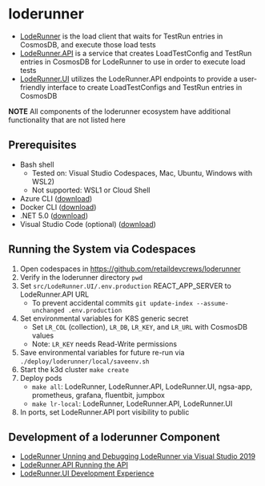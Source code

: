 # loderunner

- [LodeRunner](./LodeRunner/README.md) is the load client that waits for TestRun entries in CosmosDB, and execute those load tests
- [LodeRunner.API](./LodeRunner.API/README.md) is a service that creates LoadTestConfig and TestRun entries in CosmosDB for LodeRunner to use in order to execute load tests
- [LodeRunner.UI](./LodeRunner.UI/README.md) utilizes the LodeRunner.API endpoints to provide a user-friendly interface to create LoadTestConfigs and TestRun entries in CosmosDB

**NOTE** All components of the loderunner ecosystem have additional functionality that are not listed here

## Prerequisites

- Bash shell
  - Tested on: Visual Studio Codespaces, Mac, Ubuntu, Windows with WSL2)
  - Not supported: WSL1 or Cloud Shell
- Azure CLI ([download](https://docs.microsoft.com/en-us/cli/azure/install-azure-cli?view=azure-cli-latest))
- Docker CLI ([download](https://docs.docker.com/install/))
- .NET 5.0 ([download](https://docs.microsoft.com/en-us/dotnet/core/install/))
- Visual Studio Code (optional) ([download](https://code.visualstudio.com/download))

## Running the System via Codespaces

1. Open codespaces in https://github.com/retaildevcrews/loderunner
2. Verify in the loderunner directory `pwd`
3. Set `src/LodeRunner.UI/.env.production` REACT_APP_SERVER to LodeRunner.API URL
   - To prevent accidental commits `git update-index --assume-unchanged .env.production`
4. Set environmental variables for K8S generic secret
   - Set `LR_COL` (collection), `LR_DB`, `LR_KEY`, and `LR_URL` with CosmosDB values
   - Note: `LR_KEY` needs Read-Write permissions
5. Save environmental variables for future re-run via `./deploy/loderunner/local/saveenv.sh`
6. Start the k3d cluster `make create`
7. Deploy pods
    - `make all`: LodeRunner, LodeRunner.API, LodeRunner.UI, ngsa-app, prometheus, grafana, fluentbit, jumpbox
    - `make lr-local`: LodeRunner, LodeRunner.API, LodeRunner.UI
8. In ports, set LodeRunner.API port visibility to public

## Development of a loderunner Component

- [LodeRunner Unning and Debugging LodeRunner via Visual Studio 2019](./src/LodeRunner/README.md#running-and-debugging-loderunner-via-visual-studio-2019)
- [LodeRunner.API Running the API](./src/LodeRunner.API/README.md#running-the-api)
- [LodeRunner.UI Development Experience](./src/LodeRunner.UI/README.md#development-experience)
